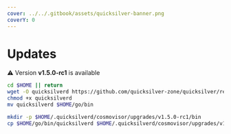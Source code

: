 ```yaml
---
cover: ../../.gitbook/assets/quicksilver-banner.png
coverY: 0
---
```


# Updates

⚠️ Version **v1.5.0-rc1** is available

```bash
cd $HOME || return
wget -O quicksilverd https://github.com/quicksilver-zone/quicksilver/releases/download/v1.5.0-rc1/quicksilverd-v1.5.0-rc1-amd64
chmod +x quicksilverd
mv quicksilverd $HOME/go/bin

mkdir -p $HOME/.quicksilverd/cosmovisor/upgrades/v1.5.0-rc1/bin
cp $HOME/go/bin/quicksilverd $HOME/.quicksilverd/cosmovisor/upgrades/v1.5.0-rc1/bin/
```

